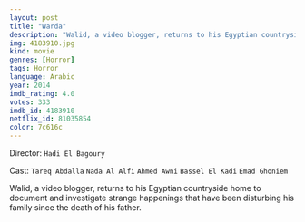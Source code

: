 ```yaml
---
layout: post
title: "Warda"
description: "Walid, a video blogger, returns to his Egyptian countryside home to document and investigate strange happenings that have been disturbing his family since the death of his father..."
img: 4183910.jpg
kind: movie
genres: [Horror]
tags: Horror 
language: Arabic
year: 2014
imdb_rating: 4.0
votes: 333
imdb_id: 4183910
netflix_id: 81035854
color: 7c616c
---
```

Director: `Hadi El Bagoury`  

Cast: `Tareq Abdalla` `Nada Al Alfi` `Ahmed Awni` `Bassel El Kadi` `Emad Ghoniem` 

Walid, a video blogger, returns to his Egyptian countryside home to document and investigate strange happenings that have been disturbing his family since the death of his father.